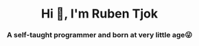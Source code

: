 <h1 align="center">Hi 👋, I'm Ruben Tjok</h1>
<h3 align="center">A self-taught programmer and born at very little age😜</h3>

<!--
**Ruben-Tjok/Ruben-Tjok** is a ✨ _special_ ✨ repository because its `README.md` (this file) appears on your GitHub profile.

Here are some ideas to get you started:

- 🔭 I’m currently working on ...
- 🌱 I’m currently learning ...
- 👯 I’m looking to collaborate on ...
- 🤔 I’m looking for help with ...
- 💬 Ask me about ...
- 📫 How to reach me: ...
- 😄 Pronouns: ...
- ⚡ Fun fact: ...
-->
